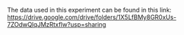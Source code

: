 The data used in this experiment can be found in this link: 
https://drive.google.com/drive/folders/1X5LfBMy8GR0xUs-7ZOdwQlqJMzRtxflw?usp=sharing


